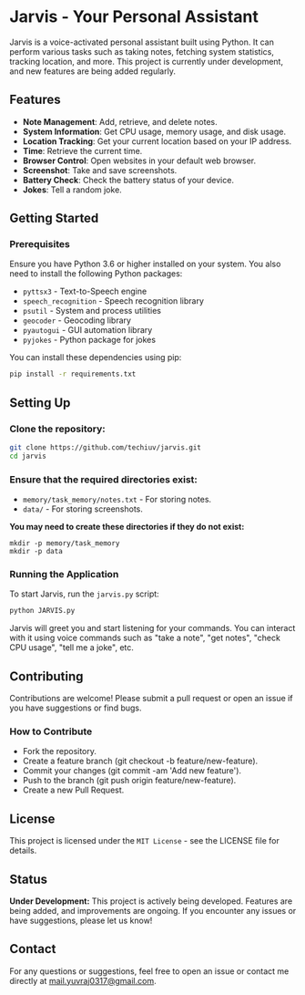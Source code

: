 # Jarvis - Your Personal Assistant

Jarvis is a voice-activated personal assistant built using Python. It can perform various tasks such as taking notes, fetching system statistics, tracking location, and more. This project is currently under development, and new features are being added regularly.

## Features

- **Note Management**: Add, retrieve, and delete notes.
- **System Information**: Get CPU usage, memory usage, and disk usage.
- **Location Tracking**: Get your current location based on your IP address.
- **Time**: Retrieve the current time.
- **Browser Control**: Open websites in your default web browser.
- **Screenshot**: Take and save screenshots.
- **Battery Check**: Check the battery status of your device.
- **Jokes**: Tell a random joke.

## Getting Started

### Prerequisites

Ensure you have Python 3.6 or higher installed on your system. You also need to install the following Python packages:

- `pyttsx3` - Text-to-Speech engine
- `speech_recognition` - Speech recognition library
- `psutil` - System and process utilities
- `geocoder` - Geocoding library
- `pyautogui` - GUI automation library
- `pyjokes` - Python package for jokes

You can install these dependencies using pip:

```bash
pip install -r requirements.txt
```
## Setting Up
### Clone the repository:

```bash
git clone https://github.com/techiuv/jarvis.git
cd jarvis
```
### Ensure that the required directories exist:

- `memory/task_memory/notes.txt` - For storing notes.
- `data/` - For storing screenshots.

**You may need to create these directories if they do not exist:**
```bash\
mkdir -p memory/task_memory
mkdir -p data
```

### Running the Application
To start Jarvis, run the `jarvis.py` script:
```bash
python JARVIS.py
```
Jarvis will greet you and start listening for your commands. You can interact with it using voice commands such as "take a note", "get notes", "check CPU usage", "tell me a joke", etc.

## Contributing
Contributions are welcome! Please submit a pull request or open an issue if you have suggestions or find bugs.

### How to Contribute
- Fork the repository.
- Create a feature branch (git checkout -b feature/new-feature).
- Commit your changes (git commit -am 'Add new feature').
- Push to the branch (git push origin feature/new-feature).
- Create a new Pull Request.

## License
This project is licensed under the `MIT License` - see the LICENSE file for details.

## Status
**Under Development:** This project is actively being developed. Features are being added, and improvements are ongoing. If you encounter any issues or have suggestions, please let us know!

## Contact
For any questions or suggestions, feel free to open an issue or contact me directly at mail.yuvraj0317@gmail.com.
